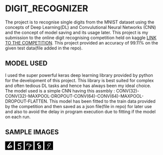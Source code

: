 # DIGIT_RECOGNIZER

The project is to recognise single digits from the MNIST dataset using the concepts of Deep Learning(DL) and Convulutional Neural Networks (CNN) and the concept of model saving and its usage later. This project is my submission to the online digit recognising competition held on kaggle [LINK TO THE COMPETITION](https://www.kaggle.com/c/digit-recognizer). This project provided an accuracy of 99.11% on the given test data(file added in the repo).

## MODEL USED
I used the super powerful keras deep learning library provided by python for the development of this project. This library is best suited for complex and often tedious DL tasks and hence has always been my ideal choice. The model used is a simple CNN having this assmbly : CONV(32)-CONV(32)-MAXPOOL-DROPOUT-CONV(64)-CONV(64)-MAXPOOL-DROPOUT-FLATTEN.
This model has been fitted to the train data provided by the competition and then saved as a json file(file in repo) for later use and also to avoid the delay in program execution due to fitting if the model on each run.

## SAMPLE IMAGES

![6](https://github.com/vatsal-create/DIGIT_RECOGNIZER/blob/main/6.jpg)
![5](https://github.com/vatsal-create/DIGIT_RECOGNIZER/blob/main/5.jpg)
![7](https://github.com/vatsal-create/DIGIT_RECOGNIZER/blob/main/7.jpg)
![8](https://github.com/vatsal-create/DIGIT_RECOGNIZER/blob/main/8.jpg)
![9](https://github.com/vatsal-create/DIGIT_RECOGNIZER/blob/main/9.jpg)
